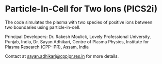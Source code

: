 # Particle-In-Cell for Two Ions (PICS2i)
The code simulates the plasma with two species of positive ions between two boundaries using particle-in-cell.

Principal Developers: Dr. Rakesh Moulick, Lovely Professional University, Punjab, India, 
Dr. Sayan Adhikari, Centre of Plasma Physics, Institute for Plasma Research (CPP-IPR), Assam, India

Contact at sayan.adhikari@cppipr.res.in for more details.
